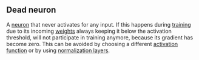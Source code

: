 ## Dead neuron

A [neuron](#neuron) that never activates for any input. If this happens during [training](#training) due to its incoming [weights](#weights) always keeping it below the activation threshold, will not participate in training anymore, because its gradient has become zero. This can be avoided by choosing a different [activation function](#activation-function) or by using [normalization layers](#normalization-layer).


